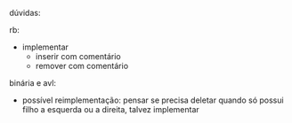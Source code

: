 dúvidas:

rb:
- implementar
    - inserir com comentário
    - remover com comentário

binária e avl:
- possível reimplementação: pensar se precisa deletar quando só possui filho a esquerda ou a direita, talvez implementar
